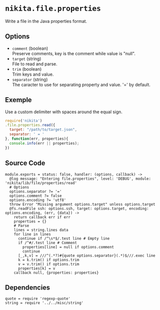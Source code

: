 
# `nikita.file.properties`

Write a file in the Java properties format.

## Options

* `comment` (boolean)   
  Preserve comments, key is the comment while value is "null".
* `target` (string)   
  File to read and parse.
* `trim` (boolean)   
  Trim keys and value.
* `separator` (string)   
  The caracter to use for separating property and value. '=' by default.

## Exemple

Use a custom delimiter with spaces around the equal sign.

```javascript
require('nikita')
.file.properties.read({
  target: "/path/to/target.json",
  separator: ' = '
}, function(err, properties){
  console.info(err || properties);
})
```

## Source Code

    module.exports = status: false, handler: (options, callback) ->
      @log message: "Entering file.properties", level: 'DEBUG', module: 'nikita/lib/file/properties/read'
      # Options
      options.separator ?= '='
      options.comment ?= false
      options.encoding ?= 'utf8'
      throw Error "Missing argument options.target" unless options.target
      @fs.readFile ssh: options.ssh, target: options.target, encoding: options.encoding, (err, {data}) ->
        return callback err if err
        properties = {}
        # Parse
        lines = string.lines data
        for line in lines
          continue if /^\s*$/.test line # Empty line
          if /^#/.test line # Comment
            properties[line] = null if options.comment
            continue
          [_,k,v] = ///^(.*?)#{quote options.separator}(.*)$///.exec line
          k = k.trim() if options.trim
          v = v.trim() if options.trim
          properties[k] = v
        callback null, {properties: properties}

## Dependencies

    quote = require 'regexp-quote'
    string = require '../../misc/string'
